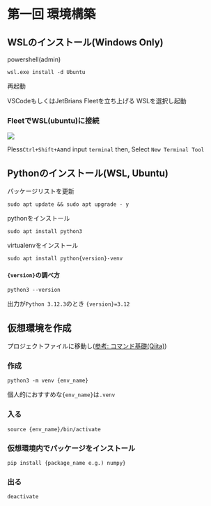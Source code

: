 # 第一回 環境構築

## WSLのインストール(Windows Only)
powershell(admin)
```
wsl.exe install -d Ubuntu
```
再起動

VSCodeもしくはJetBrians Fleetを立ち上げる
WSLを選択し起動
### FleetでWSL(ubuntu)に接続
![](https://resources.jetbrains.com/help/img/fleet/1.35/f-wsl-1.png)

Pless`Ctrl+Shift+A`and input `terminal`
then, Select `New Terminal Tool`




## Pythonのインストール(WSL, Ubuntu)
パッケージリストを更新
```
sudo apt update && sudo apt upgrade - y
```
pythonをインストール
```
sudo apt install python3
```
virtualenvをインストール
```
sudo apt install python{version}-venv
```
#### `{version}`の調べ方
```
python3 --version
```
出力が`Python 3.12.3`のとき
`{version}=3.12`


## 仮想環境を作成
プロジェクトファイルに移動し([参考: コマンド基礎(Qiita)](https://qiita.com/Umeda-East45/items/6beaf53bdc24d0736ec7))
### 作成
```
python3 -m venv {env_name}
```
個人的におすすめな`{env_name}`は`.venv`

### 入る
```
source {env_name}/bin/activate
```
### 仮想環境内でパッケージをインストール
```
pip install {package_name e.g.) numpy}
```

### 出る
```
deactivate
```

